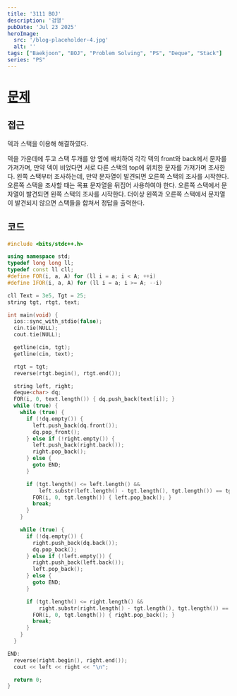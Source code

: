 ```yaml
---
title: '3111 BOJ'
description: '검열'
pubDate: 'Jul 23 2025'
heroImage:
  src: '/blog-placeholder-4.jpg'
  alt: ''
tags: ["Baekjoon", "BOJ", "Problem Solving", "PS", "Deque", "Stack"]
series: "PS"
---
```


# [문제](https://www.acmicpc.net/problem/3111)

## 접근

덱과 스택을 이용해 해결하였다.

덱을 가운데에 두고 스택 두개를 양 옆에 배치하여 각각 덱의 front와 back에서 문자를 가져가며,
만약 덱이 비었다면 서로 다른 스택의 top에 위치한 문자를 가져가며 조사한다.
왼쪽 스택부터 조사하는데, 만약 문자열이 발견되면 오른쪽 스택의 조사를 시작한다.
오른쪽 스택을 조사할 때는 목표 문자열을 뒤집어 사용하여야 한다.
오른쪽 스택에서 문자열이 발견되면 왼쪽 스택의 조사를 시작한다.
더이상 왼쪽과 오른쪽 스택에서 문자열이 발견되지 않으면 스택들을 합쳐서 정답을 출력한다.

## 코드

```c++
#include <bits/stdc++.h>

using namespace std;
typedef long long ll;
typedef const ll cll;
#define FOR(i, a, A) for (ll i = a; i < A; ++i)
#define IFOR(i, a, A) for (ll i = a; i >= A; --i)

cll Text = 3e5, Tgt = 25;
string tgt, rtgt, text;

int main(void) {
  ios::sync_with_stdio(false);
  cin.tie(NULL);
  cout.tie(NULL);

  getline(cin, tgt);
  getline(cin, text);

  rtgt = tgt;
  reverse(rtgt.begin(), rtgt.end());

  string left, right;
  deque<char> dq;
  FOR(i, 0, text.length()) { dq.push_back(text[i]); }
  while (true) {
    while (true) {
      if (!dq.empty()) {
        left.push_back(dq.front());
        dq.pop_front();
      } else if (!right.empty()) {
        left.push_back(right.back());
        right.pop_back();
      } else {
        goto END;
      }

      if (tgt.length() <= left.length() &&
          left.substr(left.length() - tgt.length(), tgt.length()) == tgt) {
        FOR(i, 0, tgt.length()) { left.pop_back(); }
        break;
      }
    }

    while (true) {
      if (!dq.empty()) {
        right.push_back(dq.back());
        dq.pop_back();
      } else if (!left.empty()) {
        right.push_back(left.back());
        left.pop_back();
      } else {
        goto END;
      }

      if (tgt.length() <= right.length() &&
          right.substr(right.length() - tgt.length(), tgt.length()) == rtgt) {
        FOR(i, 0, tgt.length()) { right.pop_back(); }
        break;
      }
    }
  }

END:
  reverse(right.begin(), right.end());
  cout << left << right << "\n";

  return 0;
}
```